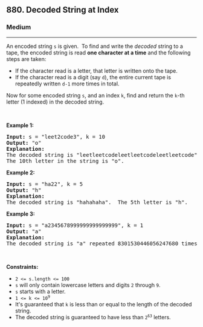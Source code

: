 <h2>880. Decoded String at Index</h2><h3>Medium</h3><hr><div><p>An encoded string <code>s</code> is given.&nbsp; To find and write the <em>decoded</em> string to a tape, the encoded string is read <strong>one character at a time</strong>&nbsp;and the following steps are taken:</p>

<ul>
	<li>If the character read is a letter, that letter is written onto the tape.</li>
	<li>If the character read is a digit (say <code>d</code>), the entire current tape is repeatedly written&nbsp;<code>d-1</code>&nbsp;more times in total.</li>
</ul>

<p>Now for some encoded string <code>s</code>, and an index <code>k</code>, find and return the <code>k</code>-th letter (1 indexed) in the decoded string.</p>

<p>&nbsp;</p>

<div>
<p><strong>Example 1:</strong></p>

<pre><strong>Input: </strong>s = <span id="example-input-1-1">"leet2code3"</span>, k = <span id="example-input-1-2">10</span>
<strong>Output: </strong><span id="example-output-1">"o"</span>
<strong>Explanation: </strong>
The decoded string is "leetleetcodeleetleetcodeleetleetcode".
The 10th letter in the string is "o".
</pre>

<div>
<p><strong>Example 2:</strong></p>

<pre><strong>Input: </strong>s = <span id="example-input-2-1">"ha22"</span>, k = <span id="example-input-2-2">5</span>
<strong>Output: </strong><span id="example-output-2">"h"</span>
<strong>Explanation: </strong>
The decoded string is "hahahaha".  The 5th letter is "h".
</pre>

<div>
<p><strong>Example 3:</strong></p>

<pre><strong>Input: </strong>s = <span id="example-input-3-1">"a2345678999999999999999"</span>, k = <span id="example-input-3-2">1</span>
<strong>Output: </strong><span id="example-output-3">"a"</span>
<strong>Explanation: </strong>
The decoded string is "a" repeated 8301530446056247680 times.  The 1st letter is "a".
</pre>
</div>
</div>
</div>

<p>&nbsp;</p>
<p><strong>Constraints:</strong></p>

<ul>
	<li><code>2 &lt;= s.length &lt;= 100</code></li>
	<li><code>s</code>&nbsp;will only contain lowercase letters and digits <code>2</code> through <code>9</code>.</li>
	<li><code>s</code>&nbsp;starts with a letter.</li>
	<li><code>1 &lt;= k &lt;= 10<sup>9</sup></code></li>
	<li>It's guaranteed that <code>k</code>&nbsp;is less than or equal to the length of the decoded string.</li>
	<li>The decoded string is guaranteed to have less than <code>2<sup>63</sup></code> letters.</li>
</ul>
</div>